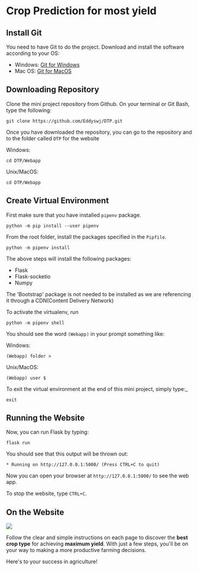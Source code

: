 # Crop Prediction for most yield

## Install Git

You need to have Git to do the project. Download and install the software according to your OS:
- Windows: [Git for Windows](https://git-scm.com/download/win)
- Mac OS: [Git for MacOS](https://git-scm.com/download/mac)

## Downloading Repository
Clone the mini project repository from Github. On your terminal or Git Bash, type the following:

```shell
git clone https://github.com/Eddyswj/DTP.git
```

Once you have downloaded the repository, you can go to the repository and to the folder called `DTP` for the website

Windows:
```dos
cd DTP/Webapp
```

Unix/MacOS:
```shell
cd DTP/Webapp
```

## Create Virtual Environment 

First make sure that you have installed `pipenv` package.

```shell
python -m pip install --user pipenv
```

From the root folder, install the packages specified in the `Pipfile`.
```shell
python -m pipenv install
```
The above steps will install the following packages:
- Flask 
- Flask-socketio
- Numpy

The 'Bootstrap' package is not needed to be installed as we are referencing it through a CDN(Content Delivery Network)

To activate the virtualenv, run
```shell
python -m pipenv shell
```

You should see the word `(Webapp)` in your prompt something like:

Windows:
```dos
(Webapp) folder >
```
Unix/MacOS:
```shell
(Webapp) user $
```

To exit the virtual environment at the end of this mini project, simply type:_
```shell
exit
```
## Running the Website
Now, you can run Flask by typing:

```shell
flask run
```

You should see that this output will be thrown out:

```shell
* Running on http://127.0.0.1:5000/ (Press CTRL+C to quit)
```

Now you can open your browser at `http://127.0.0.1:5000/` to see the web app. 

To stop the website, type `CTRL+C`.  

## On the Website

![](https://www.dropbox.com/scl/fi/kcqwayc26x3kexp3zrhqa/Screenshot-2024-11-29-at-4.14.02-PM.png?rlkey=mo5r4f5wn5i6hyvdrg94b4rm3&st=ailmzqoq&dl=0)

Follow the clear and simple instructions on each page to discover the **best crop type** for achieving **maximum yield**. With just a few steps, you'll be on your way to making a more productive farming decisions. 

Here's to your success in agriculture!

